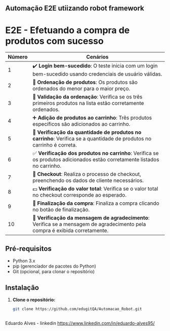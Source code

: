## Automação E2E utiizando robot framework

# E2E - Efetuando a compra de produtos com sucesso

| Número | Cenários                                                             |
|--------|---------------------------------------------------------------------|
| 1      | ✔️ **Login bem-sucedido**: O teste inicia com um login bem-sucedido usando credenciais de usuário válidas. |
| 2      | 🛒 **Ordenação de produtos**: Os produtos são ordenados do menor para o maior preço. |
| 3      | 🔄 **Validação da ordenação**: Verifica se os três primeiros produtos na lista estão corretamente ordenados. |
| 4      | ➕ **Adição de produtos ao carrinho**: Três produtos específicos são adicionados ao carrinho. |
| 5      | 🛒 **Verificação da quantidade de produtos no carrinho**: Verifica se a quantidade de produtos no carrinho é correta. |
| 6      | ✅ **Verificação dos produtos no carrinho**: Verifica se os produtos adicionados estão corretamente listados no carrinho. |
| 7      | 🛒 **Checkout**: Realiza o processo de checkout, preenchendo os dados de cliente necessários. |
| 8      | 💵 **Verificação do valor total**: Verifica se o valor total no checkout corresponde ao esperado. |
| 9      | 🎉 **Finalização da compra**: Finaliza a compra clicando no botão de finalização. |
| 10     | 📩 **Verificação da mensagem de agradecimento**: Verifica se a mensagem de agradecimento pela compra é exibida corretamente. |


## Pré-requisitos

- Python 3.x
- pip (gerenciador de pacotes do Python)
- Git (opcional, para clonar o repositório)

## Instalação

1. **Clone o repositório:**

   ```bash
   git clone https://github.com/edugitQA/Automacao_Robot.git



Eduardo Alves - linkedin https://www.linkedin.com/in/eduardo-alves95/
